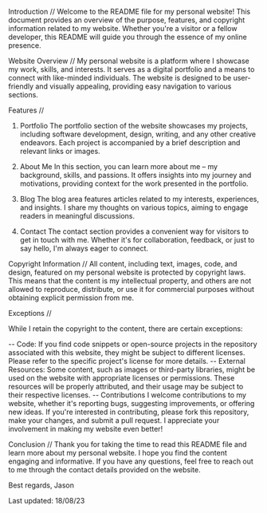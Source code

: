Introduction //
Welcome to the README file for my personal website! This document provides an overview of the purpose, features, and copyright information related to my website. Whether you're a visitor or a fellow developer, this README will guide you through the essence of my online presence.

Website Overview //
My personal website is a platform where I showcase my work, skills, and interests. It serves as a digital portfolio and a means to connect with like-minded individuals. The website is designed to be user-friendly and visually appealing, providing easy navigation to various sections.

Features //
1. Portfolio
The portfolio section of the website showcases my projects, including software development, design, writing, and any other creative endeavors. Each project is accompanied by a brief description and relevant links or images.

2. About Me
In this section, you can learn more about me – my background, skills, and passions. It offers insights into my journey and motivations, providing context for the work presented in the portfolio.

3. Blog
The blog area features articles related to my interests, experiences, and insights. I share my thoughts on various topics, aiming to engage readers in meaningful discussions.

4. Contact
The contact section provides a convenient way for visitors to get in touch with me. Whether it's for collaboration, feedback, or just to say hello, I'm always eager to connect.

Copyright Information //
All content, including text, images, code, and design, featured on my personal website is protected by copyright laws. This means that the content is my intellectual property, and others are not allowed to reproduce, distribute, or use it for commercial purposes without obtaining explicit permission from me.

Exceptions //

While I retain the copyright to the content, there are certain exceptions:

-- Code: If you find code snippets or open-source projects in the repository associated with this website, they might be subject to different licenses. Please refer to the specific project's license for more details.
-- External Resources: Some content, such as images or third-party libraries, might be used on the website with appropriate licenses or permissions. These resources will be properly attributed, and their usage may be subject to their respective licenses.
-- Contributions
I welcome contributions to my website, whether it's reporting bugs, suggesting improvements, or offering new ideas. If you're interested in contributing, please fork this repository, make your changes, and submit a pull request. I appreciate your involvement in making my website even better!

Conclusion //
Thank you for taking the time to read this README file and learn more about my personal website. I hope you find the content engaging and informative. If you have any questions, feel free to reach out to me through the contact details provided on the website.

Best regards,
Jason

Last updated: 18/08/23
